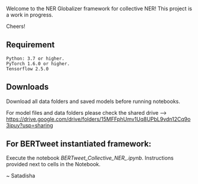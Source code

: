 Welcome to the NER Globalizer framework for collective NER!
This project is a work in progress.



Cheers!

## Requirement
```
Python: 3.7 or higher.
PyTorch 1.6.0 or higher.
Tensorflow 2.5.0
```


## Downloads
Download all data folders and saved models before running notebooks.

For model files and data folders please check the shared drive --> https://drive.google.com/drive/folders/15MFFphUmv1Uq8UPbL9vdn12Cq9o3ipuy?usp=sharing


## For BERTweet instantiated framework:

Execute the notebook *BERTweet_Collective_NER_.ipynb*. Instructions provided next to cells in the Notebook. 


~ Satadisha